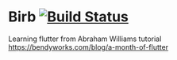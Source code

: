 # Birb [![Build Status](https://travis-ci.org/gcp1304/Birb.svg?branch=master)](https://travis-ci.org/gcp1304/Birb)
Learning flutter from Abraham Williams tutorial https://bendyworks.com/blog/a-month-of-flutter
